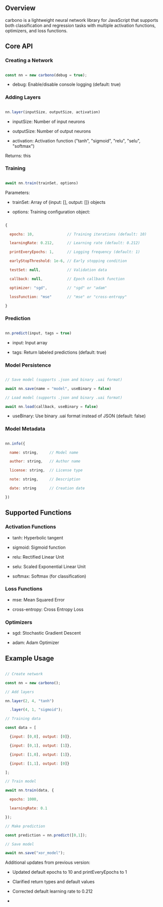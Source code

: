 ## Overview

carbono is a lightweight neural network library for JavaScript that supports both classification and regression tasks with multiple activation functions, optimizers, and loss functions.

## Core API

### Creating a Network

```javascript

const nn = new carbono(debug = true);

```

- debug: Enable/disable console logging (default: true)

### Adding Layers

```javascript

nn.layer(inputSize, outputSize, activation)

```

- inputSize: Number of input neurons

- outputSize: Number of output neurons

- activation: Activation function ("tanh", "sigmoid", "relu", "selu", "softmax")

Returns: this

### Training

```javascript

await nn.train(trainSet, options)

```

Parameters:

- trainSet: Array of {input: [], output: []} objects

- options: Training configuration object:

```javascript

{

  epochs: 10,               // Training iterations (default: 10)

  learningRate: 0.212,      // Learning rate (default: 0.212)

  printEveryEpochs: 1,      // Logging frequency (default: 1)

  earlyStopThreshold: 1e-6, // Early stopping condition

  testSet: null,            // Validation data

  callback: null,           // Epoch callback function  

  optimizer: "sgd",         // "sgd" or "adam"

  lossFunction: "mse"       // "mse" or "cross-entropy"

}

```

### Prediction

```javascript

nn.predict(input, tags = true)

```

- input: Input array

- tags: Return labeled predictions (default: true)

### Model Persistence

```javascript

// Save model (supports .json and binary .uai format)

await nn.save(name = "model", useBinary = false)

// Load model (supports .json and binary .uai format) 

await nn.load(callback, useBinary = false)

```

- useBinary: Use binary .uai format instead of JSON (default: false)

### Model Metadata

```javascript

nn.info({

  name: string,     // Model name

  author: string,   // Author name

  license: string,  // License type

  note: string,     // Description

  date: string      // Creation date

})

```

## Supported Functions

### Activation Functions

- tanh: Hyperbolic tangent

- sigmoid: Sigmoid function

- relu: Rectified Linear Unit 

- selu: Scaled Exponential Linear Unit

- softmax: Softmax (for classification)

### Loss Functions

- mse: Mean Squared Error

- cross-entropy: Cross Entropy Loss

### Optimizers

- sgd: Stochastic Gradient Descent

- adam: Adam Optimizer

## Example Usage

```javascript

// Create network

const nn = new carbono();

// Add layers

nn.layer(2, 4, "tanh")

  .layer(4, 1, "sigmoid");

// Training data

const data = [

  {input: [0,0], output: [0]},

  {input: [0,1], output: [1]},

  {input: [1,0], output: [1]}, 

  {input: [1,1], output: [0]}

];

// Train model

await nn.train(data, {

  epochs: 1000,

  learningRate: 0.1

});

// Make prediction

const prediction = nn.predict([0,1]);

// Save model

await nn.save("xor_model");

```

Additional updates from previous version:

- Updated default epochs to 10 and printEveryEpochs to 1

- Clarified return types and default values

- Corrected default learning rate to 0.212
- 
